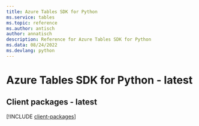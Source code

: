 ```yaml
---
title: Azure Tables SDK for Python
ms.service: tables
ms.topic: reference
ms.author: antisch
author: annatisch
description: Reference for Azure Tables SDK for Python
ms.data: 08/24/2022
ms.devlang: python
---
```

# Azure Tables SDK for Python - latest

## Client packages - latest
[!INCLUDE [client-packages](tables-client-index.md)]